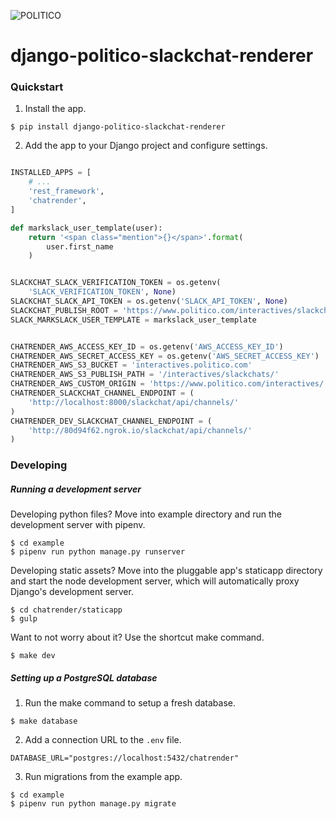 ![POLITICO](https://rawgithub.com/The-Politico/src/master/images/logo/badge.png)

# django-politico-slackchat-renderer

### Quickstart

1. Install the app.

  ```
  $ pip install django-politico-slackchat-renderer
  ```

2. Add the app to your Django project and configure settings.

  ```python

  INSTALLED_APPS = [
      # ...
      'rest_framework',
      'chatrender',
  ]

  def markslack_user_template(user):
      return '<span class="mention">{}</span>'.format(
          user.first_name
      )


  SLACKCHAT_SLACK_VERIFICATION_TOKEN = os.getenv(
      'SLACK_VERIFICATION_TOKEN', None)
  SLACKCHAT_SLACK_API_TOKEN = os.getenv('SLACK_API_TOKEN', None)
  SLACKCHAT_PUBLISH_ROOT = 'https://www.politico.com/interactives/slackchats/'
  SLACK_MARKSLACK_USER_TEMPLATE = markslack_user_template


  CHATRENDER_AWS_ACCESS_KEY_ID = os.getenv('AWS_ACCESS_KEY_ID')
  CHATRENDER_AWS_SECRET_ACCESS_KEY = os.getenv('AWS_SECRET_ACCESS_KEY')
  CHATRENDER_AWS_S3_BUCKET = 'interactives.politico.com'
  CHATRENDER_AWS_S3_PUBLISH_PATH = '/interactives/slackchats/'
  CHATRENDER_AWS_CUSTOM_ORIGIN = 'https://www.politico.com/interactives/'
  CHATRENDER_SLACKCHAT_CHANNEL_ENDPOINT = (
      'http://localhost:8000/slackchat/api/channels/'
  )
  CHATRENDER_DEV_SLACKCHAT_CHANNEL_ENDPOINT = (
      'http://80d94f62.ngrok.io/slackchat/api/channels/'
  )

```

### Developing

##### Running a development server

Developing python files? Move into example directory and run the development server with pipenv.

  ```
  $ cd example
  $ pipenv run python manage.py runserver
  ```

Developing static assets? Move into the pluggable app's staticapp directory and start the node development server, which will automatically proxy Django's development server.

  ```
  $ cd chatrender/staticapp
  $ gulp
  ```

Want to not worry about it? Use the shortcut make command.

  ```
  $ make dev
  ```

##### Setting up a PostgreSQL database

1. Run the make command to setup a fresh database.

  ```
  $ make database
  ```

2. Add a connection URL to the `.env` file.

  ```
  DATABASE_URL="postgres://localhost:5432/chatrender"
  ```

3. Run migrations from the example app.

  ```
  $ cd example
  $ pipenv run python manage.py migrate
  ```
